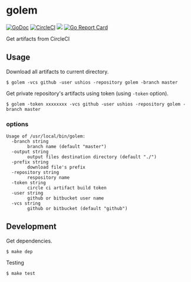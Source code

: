 # golem

[![GoDoc](https://godoc.org/github.com/ushios/golem?status.svg)](https://godoc.org/github.com/ushios/golem) [![CircleCI](https://circleci.com/gh/ushios/golem.svg?style=shield&circle-token=16878b14f171b0cd807f1ca57bde0fd6564ea1c5)](https://circleci.com/gh/ushios/golem) [![](https://dockerbuildbadges.quelltext.eu/status.svg?organization=ushios&repository=golem)](https://hub.docker.com/r/ushios/golem/builds/) [![Go Report Card](https://goreportcard.com/badge/github.com/ushios/golem)](https://goreportcard.com/report/github.com/ushios/golem) 

Get artifacts from CircleCI

## Usage

Download all artifacts to current directory.
```console
$ golem -vcs github -user ushios -repository golem -branch master
```

Get private repository's artifacts using token (using `-token` option).
```console
$ golem -token xxxxxxxx -vcs github -user ushios -repository golem -branch master
```

### options

```console
Usage of /usr/local/bin/golem:
  -branch string
    	branch name (default "master")
  -output string
    	output files destination directory (default "./")
  -prefix string
    	download file's prefix
  -repository string
    	respository name
  -token string
    	circle ci artifact build token
  -user string
    	github or bitbucket user name
  -vcs string
    	github or bitbucket (default "github")
```


## Development

Get dependencies.

```console
$ make dep
```

Testing

```console
$ make test
```
